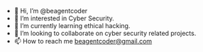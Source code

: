 - 👋 Hi, I’m @beagentcoder
- 👀 I’m interested in Cyber Security.
- 🌱 I’m currently learning ethical hacking.
- 💞️ I’m looking to collaborate on cyber security related projects.
- 📫 How to reach me beagentcoder@gmail.com

<!---
beagentcoder/beagentcoder is a ✨ special ✨ repository because its `README.md` (this file) appears on your GitHub profile.
You can click the Preview link to take a look at your changes.
--->
